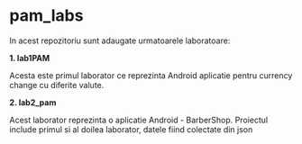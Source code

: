 # pam_labs

In acest repozitoriu sunt adaugate urmatoarele laboratoare:

**1. lab1PAM**


Acesta este primul laborator ce reprezinta Android aplicatie pentru currency change cu diferite valute.

**2. lab2_pam**


Acest laborator reprezinta o aplicatie Android - BarberShop. Proiectul include primul si al doilea laborator, datele fiind colectate din json
